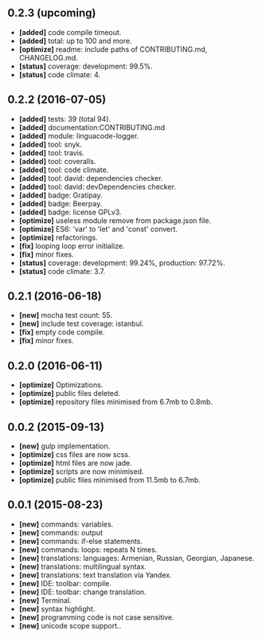 ## 0.2.3 (upcoming)

  - **[added]** code compile timeout.
  - **[added]** total: up to 100 and more.
  - **[optimize]** readme: include paths of CONTRIBUTING.md, CHANGELOG.md.
  - **[status]** coverage: development: 99.5%.
  - **[status]** code climate: 4.

## 0.2.2 (2016-07-05)

  - **[added]** tests: 39 (total 94).
  - **[added]** documentation:CONTRIBUTING.md
  - **[added]** module: linguacode-logger.
  - **[added]** tool: snyk.
  - **[added]** tool: travis.
  - **[added]** tool: coveralls.
  - **[added]** tool: code climate.
  - **[added]** tool: david: dependencies checker.
  - **[added]** tool: david: devDependencies checker.
  - **[added]** badge: Gratipay.
  - **[added]** badge: Beerpay.
  - **[added]** badge: license GPLv3.
  - **[optimize]** useless module remove from package.json file.
  - **[optimize]** ES6: 'var' to 'let' and 'const' convert.
  - **[optimize]** refactorings.
  - **[fix]** looping loop error initialize.
  - **[fix]** minor fixes.
  - **[status]** coverage: development: 99.24%, production: 97.72%.
  - **[status]** code climate: 3.7.

## 0.2.1 (2016-06-18)

  - **[new]** mocha test count: 55.
  - **[new]** include test coverage: istanbul.
  - **[fix]** empty code compile.
  - **[fix]** minor fixes.

## 0.2.0 (2016-06-11)

  - **[optimize]** Optimizations.
  - **[optimize]** public files deleted.
  - **[optimize]** repository files minimised from 6.7mb to 0.8mb.

## 0.0.2 (2015-09-13)

  - **[new]** gulp implementation.
  - **[optimize]** css files are now scss.
  - **[optimize]** html files are now jade.
  - **[optimize]** scripts are now minimised.
  - **[optimize]** public files minimised from 11.5mb to 6.7mb.

## 0.0.1 (2015-08-23)

  - **[new]** commands: variables.
  - **[new]** commands: output
  - **[new]** commands: if-else statements.
  - **[new]** commands: loops: repeats N times.
  - **[new]** translations: languages: Armenian, Russian, Georgian, Japanese.
  - **[new]** translations: multilingual syntax.
  - **[new]** translations: text translation via Yandex.
  - **[new]** IDE: toolbar: compile.
  - **[new]** IDE: toolbar: change translation.
  - **[new]** Terminal.
  - **[new]** syntax highlight.
  - **[new]** programming code is not case sensitive.
  - **[new]** unicode scope support..
